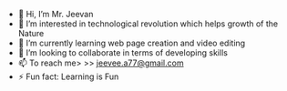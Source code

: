 - 👋 Hi, I’m Mr. Jeevan
- 👀 I’m interested in technological revolution which helps growth of the Nature
- 🌱 I’m currently learning web page creation and video editing 
- 💞️ I’m looking to collaborate in terms of developing skills
- 📫 To reach me> <email>>> jeevee.a77@gmail.com
- ⚡ Fun fact: Learning is Fun

<!---
Mr-Jeevan/Mr-Jeevan is a ✨ special ✨ repository because its `README.md` (this file) appears on your GitHub profile.
You can click the Preview link to take a look at your changes.
--->
